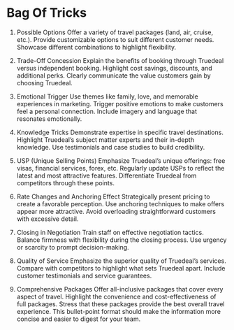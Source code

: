 # Bag Of Tricks

1. Possible Options
Offer a variety of travel packages (land, air, cruise, etc.).
Provide customizable options to suit different customer needs.
Showcase different combinations to highlight flexibility.

2. Trade-Off Concession
Explain the benefits of booking through Truedeal versus independent booking.
Highlight cost savings, discounts, and additional perks.
Clearly communicate the value customers gain by choosing Truedeal.

3. Emotional Trigger
Use themes like family, love, and memorable experiences in marketing.
Trigger positive emotions to make customers feel a personal connection.
Include imagery and language that resonates emotionally.

4. Knowledge Tricks
Demonstrate expertise in specific travel destinations.
Highlight Truedeal’s subject matter experts and their in-depth knowledge.
Use testimonials and case studies to build credibility.

5. USP (Unique Selling Points)
Emphasize Truedeal’s unique offerings: free visas, financial services, forex, etc.
Regularly update USPs to reflect the latest and most attractive features.
Differentiate Truedeal from competitors through these points.

6. Rate Changes and Anchoring Effect
Strategically present pricing to create a favorable perception.
Use anchoring techniques to make offers appear more attractive.
Avoid overloading straightforward customers with excessive detail.

7. Closing in Negotiation
Train staff on effective negotiation tactics.
Balance firmness with flexibility during the closing process.
Use urgency or scarcity to prompt decision-making.

8. Quality of Service
Emphasize the superior quality of Truedeal’s services.
Compare with competitors to highlight what sets Truedeal apart.
Include customer testimonials and service guarantees.

9. Comprehensive Packages
Offer all-inclusive packages that cover every aspect of travel.
Highlight the convenience and cost-effectiveness of full packages.
Stress that these packages provide the best overall travel experience.
This bullet-point format should make the information more concise and easier to digest for your team.